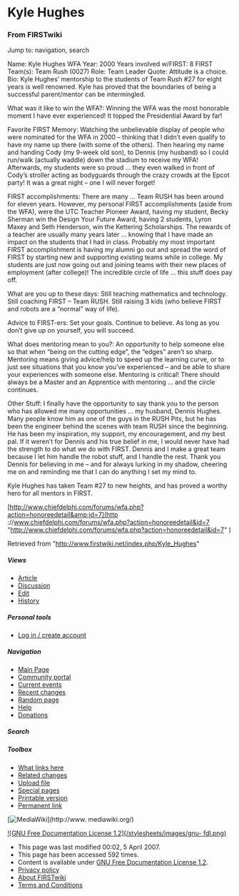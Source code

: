 # Kyle Hughes

### From FIRSTwiki

Jump to: navigation, search

Name: Kyle Hughes WFA Year: 2000 Years involved w/FIRST: 8 FIRST Team(s): Team
Rush (0027) Role: Team Leader Quote: Attitude is a choice. Bio: Kyle Hughes’
mentorship to the students of Team Rush #27 for eight years is well renowned.
Kyle has proved that the boundaries of being a successful parent/mentor can be
intermingled.

What was it like to win the WFA?: Winning the WFA was the most honorable
moment I have ever experienced! It topped the Presidential Award by far!

Favorite FIRST Memory: Watching the unbelievable display of people who were
nominated for the WFA in 2000 – thinking that I didn’t even qualify to have my
name up there (with some of the others). Then hearing my name and handing Cody
(my 9-week old son), to Dennis (my husband) so I could run/walk (actually
waddle) down the stadium to receive my WFA! Afterwards, my students were so
proud … they even walked in front of Cody’s stroller acting as bodyguards
through the crazy crowds at the Epcot party! It was a great night – one I will
never forget!

FIRST accomplishments: There are many … Team RUSH has been around for eleven
years. However, my personal FIRST accomplishments (aside from the WFA), were
the UTC Teacher Pioneer Award, having my student, Becky Sherman win the Design
Your Future Award, having 2 students, Lyron Maxey and Seth Henderson, win the
Kettering Scholarships. The rewards of a teacher are usually many years later
… knowing that I have made an impact on the students that I had in class.
Probably my most important FIRST accomplishment is having my alumni go out and
spread the word of FIRST by starting new and supporting existing teams while
in college. My students are just now going out and joining teams with their
new places of employment (after college)! The incredible circle of life … this
stuff does pay off.

What are you up to these days: Still teaching mathematics and technology.
Still coaching FIRST – Team RUSH. Still raising 3 kids (who believe FIRST and
robots are a “normal” way of life).

Advice to FIRST-ers: Set your goals. Continue to believe. As long as you don’t
give up on yourself, you will succeed.

What does mentoring mean to you?: An opportunity to help someone else so that
when “being on the cutting edge”, the “edges” aren’t so sharp. Mentoring means
giving advice/help to speed up the learning curve, or to just see situations
that you know you’ve experienced – and be able to share your experiences with
someone else. Mentoring is critical! There should always be a Master and an
Apprentice with mentoring … and the circle continues.

Other Stuff: I finally have the opportunity to say thank you to the person who
has allowed me many opportunities … my husband, Dennis Hughes. Many people
know him as one of the guys in the RUSH Pits, but he has been the engineer
behind the scenes with team RUSH since the beginning. He has been my
inspiration, my support, my encouragement, and my best pal. If it weren’t for
Dennis and his true belief in me, I would never have had the strength to do
what we do with FIRST. Dennis and I make a great team because I let him handle
the robot stuff, and I handle the rest. Thank you Dennis for believing in me –
and for always lurking in my shadow, cheering me on and reminding me that I
can do anything I set my mind to.

Kyle Hughes has taken Team #27 to new heights, and has proved a worthy hero
for all mentors in FIRST.

  
[http://www.chiefdelphi.com/forums/wfa.php?action=honoreedetail&amp;id=7](http
://www.chiefdelphi.com/forums/wfa.php?action=honoreedetail&id=7
"http://www.chiefdelphi.com/forums/wfa.php?action=honoreedetail&id=7" )

Retrieved from "<http://www.firstwiki.net/index.php/Kyle_Hughes>"

##### Views

  * [Article](/index.php/Kyle_Hughes)
  * [Discussion](/index.php?title=Talk:Kyle_Hughes&action=edit)
  * [Edit](/index.php?title=Kyle_Hughes&action=edit)
  * [History](/index.php?title=Kyle_Hughes&action=history)

##### Personal tools

  * [Log in / create account](/index.php?title=Special:Userlogin&returnto=Kyle_Hughes)

[](/index.php/Main_Page "Main Page" )

##### Navigation

  * [Main Page](/index.php/Main_Page)
  * [Community portal](/index.php/FIRSTwiki:Community_portal)
  * [Current events](/index.php/Current_events)
  * [Recent changes](/index.php/Special:Recentchanges)
  * [Random page](/index.php/Special:Random)
  * [Help](/index.php/FIRSTwiki:Help)
  * [Donations](/index.php/FIRSTwiki:Site_support)

##### Search



##### Toolbox

  * [What links here](/index.php/Special:Whatlinkshere/Kyle_Hughes)
  * [Related changes](/index.php/Special:Recentchangeslinked/Kyle_Hughes)
  * [Upload file](/index.php/Special:Upload)
  * [Special pages](/index.php/Special:Specialpages)
  * [Printable version](/index.php?title=Kyle_Hughes&printable=yes)
  * [Permanent link](/index.php?title=Kyle_Hughes&oldid=58772)

[![MediaWiki](/skins/common/images/poweredby_mediawiki_88x31.png)](http://www.
mediawiki.org/)

[![GNU Free Documentation License 1.2](/stylesheets/images/gnu-
fdl.png)](http://www.gnu.org/copyleft/fdl.html)

  * This page was last modified 00:02, 5 April 2007.
  * This page has been accessed 592 times.
  * Content is available under [GNU Free Documentation License 1.2](http://www.gnu.org/copyleft/fdl.html "http://www.gnu.org/copyleft/fdl.html" ).
  * [Privacy policy](/index.php/FIRSTwiki:Privacy_policy "FIRSTwiki:Privacy policy" )
  * [About FIRSTwiki](/index.php/FIRSTwiki:About "FIRSTwiki:About" )
  * [Terms and Conditions](/index.php/FIRSTwiki:Terms_and_conditions "FIRSTwiki:Terms and conditions" )


